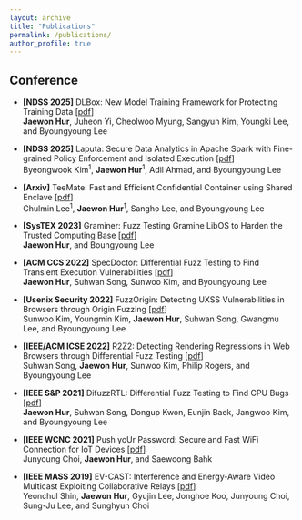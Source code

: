 ```yaml
---
layout: archive
title: "Publications"
permalink: /publications/
author_profile: true
---
```


## Conference

* **[NDSS 2025]** DLBox: New Model Training Framework for Protecting Training Data [[pdf](https://jaewonhur.github.io/files/jwhur-dlbox.pdf)]\
    **Jaewon Hur**, Juheon Yi, Cheolwoo Myung, Sangyun Kim, Youngki Lee, and Byoungyoung Lee

* **[NDSS 2025]** Laputa: Secure Data Analytics in Apache Spark with Fine-grained Policy Enforcement and Isolated Execution [[pdf](https://jaewonhur.github.io/files/jwhur-laputa.pdf)]\
    Byeongwook Kim<sup>1</sup>, **Jaewon Hur**<sup>1</sup>, Adil Ahmad, and Byoungyoung Lee

* **[Arxiv]** TeeMate: Fast and Efficient Confidential Container using Shared Enclave [[pdf](https://jaewonhur.github.io/files/jwhur-teemate.pdf)]\
    Chulmin Lee<sup>1</sup>, **Jaewon Hur**<sup>1</sup>, Sangho Lee, and Byoungyoung Lee

* **[SysTEX 2023]** Graminer: Fuzz Testing Gramine LibOS to Harden the Trusted Computing Base [[pdf](https://jaewonhur.github.io/files/jwhur-graminer.pdf)]\
    **Jaewon Hur**, and Boungyoung Lee

* **[ACM CCS 2022]** SpecDoctor: Differential Fuzz Testing to Find Transient Execution Vulnerabilities [[pdf](https://jaewonhur.github.io/files/jwhur-specdoctor.pdf)]\
    **Jaewon Hur**, Suhwan Song, Sunwoo Kim, and Byoungyoung Lee
    
* **[Usenix Security 2022]** FuzzOrigin: Detecting UXSS Vulnerabilities in Browsers through Origin Fuzzing [[pdf](https://jaeonhur.github.io/files/swkim-fuzzorigin.pdf)]\
    Sunwoo Kim, Youngmin Kim, **Jaewon Hur**, Suhwan Song, Gwangmu Lee, and Byoungyoung Lee
    
* **[IEEE/ACM ICSE 2022]** R2Z2: Detecting Rendering Regressions in Web Browsers through Differential Fuzz Testing [[pdf](https://jaeonhur.github.io/files/shsong-r2z2.pdf)]\
    Suhwan Song, **Jaewon Hur**, Sunwoo Kim, Philip Rogers, and Byoungyoung Lee
    
* **[IEEE S&P 2021]** DifuzzRTL: Differential Fuzz Testing to Find CPU Bugs [[pdf](https://jaewonhur.github.io/files/jwhur-difuzzrtl.pdf)]\
    **Jaewon Hur**, Suhwan Song, Dongup Kwon, Eunjin Baek, Jangwoo Kim, and Byoungyoung Lee
    
* **[IEEE WCNC 2021]** Push yoUr Password: Secure and Fast WiFi Connection for IoT Devices [[pdf](https://jaewonhur.github.io/files/jychoi-pup.pdf)]\
    Junyoung Choi, **Jaewon Hur**, and Saewoong Bahk
    
* **[IEEE MASS 2019]** EV-CAST: Interference and Energy-Aware Video Multicast Exploiting Collaborative Relays [[pdf](https://jaewonhur.github.io/files/ycshin-evcast.pdf)]\
    Yeonchul Shin, **Jaewon Hur**, Gyujin Lee, Jonghoe Koo, Junyoung Choi, Sung-Ju Lee, and Sunghyun Choi
